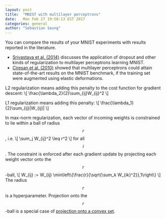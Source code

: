 ```yaml
---
layout: post
title:  "MNIST with multilayer perceptrons"
date:   Mon Feb 27 19:58:13 EST 2017
categories: general
author: "Sebastian Seung"
---
```


You can compare the results of your MNIST experiments with results reported in the literature.  
  - [Srivastava et al. (2014)](http://www.jmlr.org/papers/volume15/srivastava14a.old/source/srivastava14a.pdf) discusses the application of dropout and other kinds of regularization to multilayer perceptrons learning MNIST.  
  - [Ciresan et al. (2010)](https://arxiv.org/pdf/1003.0358.pdf) showed that multilayer perceptrons could attain state-of-the-art results on the MNIST benchmark, if the training set were augmented using elastic deformations.


L2 regularization means adding this penalty to the cost function for gradient descent:
\\[
\frac{\lambda_2}{2}\sum_{ij}W_{ij}^2
\\]

L1 regularization means adding this penalty:
\\[
\frac{\lambda_1}{2}\sum_{ij}|W_{ij}|
\\]

In max-norm regularization, each vector of incoming weights is constrained to lie within a ball of radius $$r$$, i.e.
\\[
\sum_j W_{ij}^2 \leq r^2
\\]
for all $$i$$.  The constraint is enforced after each gradient update by projecting each weight vector onto the $$r$$-ball, 
\\[
W_{ij} := W_{ij}
\min\left\\{\frac{r}{\sqrt{\sum_k W_{ik}^2}},1\right\\}
\\]
The radius $$r$$ is a hyperparameter.  Projection onto the $$r$$-ball is a special case of [projection onto a convex set](http://www.convexoptimization.com/dattorro/orthogonal_and_nonorthogonal_projection.html).
